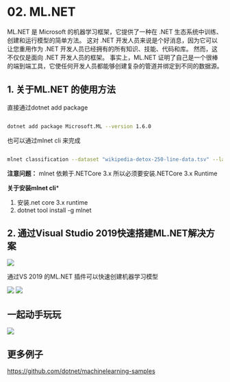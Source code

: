 # **02. ML.NET** #

ML.NET 是 Microsoft 的机器学习框架，它提供了一种在 .NET 生态系统中训练、创建和运行模型的简单方法。 这对 .NET 开发人员来说是个好消息，因为它可以让您重用作为 .NET 开发人员已经拥有的所有知识、技能、代码和库。 然而，这不仅仅是面向 .NET 开发人员的框架。 事实上，ML.NET 证明了自己是一个很棒的端到端工具，它使任何开发人员都能够创建复杂的管道并绑定到不同的数据源。

## **1. 关于ML.NET 的使用方法** ##

直接通过dotnet add package 

```zsh

dotnet add package Microsoft.ML --version 1.6.0

```

也可以通过mlnet cli 来完成

```zsh

mlnet classification --dataset "wikipedia-detox-250-line-data.tsv" --label-col 2 --has-header true --train-time 10

```

**注意问题：** mlnet 依赖于.NETCore 3.x 所以必须要安装.NETCore 3.x Runtime

**关于安装mlnet cli***

1. 安装.net core 3.x runtime
2. dotnet tool install -g mlnet

## **2. 通过Visual Studio 2019快速搭建ML.NET解决方案** ##

<img src="./image/02/02_001.png">

通过VS 2019 的ML.NET 插件可以快速创建机器学习模型

<img src="./image/02/02_002.png">


<img src="./image/02/02_003.png">

## **一起动手玩玩** ##

<img src="./image/02/02_004.png">

## **更多例子** ##

https://github.com/dotnet/machinelearning-samples


